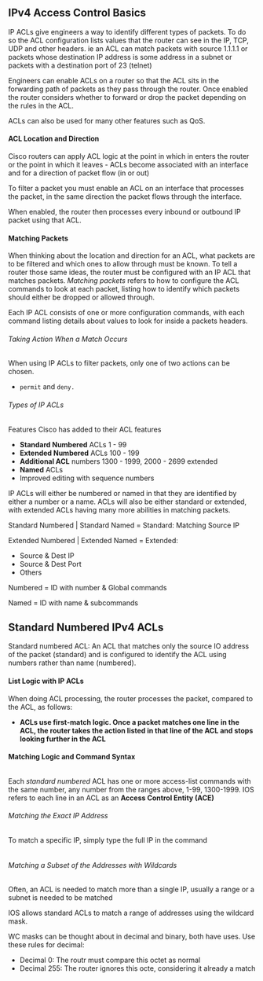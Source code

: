 ## IPv4 Access Control Basics

IP ACLs give engineers a way to identify different types of packets. To do so the ACL configuration lists values that the router can see in the IP, TCP, UDP and other headers. ie an ACL can match packets with source 1.1.1.1 or packets whose destination IP address is some address in a subnet or packets with a destination port of 23 (telnet)

Engineers can enable ACLs on a router so that the ACL sits in the forwarding path of packets as they pass through the router. Once enabled the router considers whether to forward or drop the packet depending on the rules in the ACL.

ACLs can also be used for many other features such as QoS. 

#### ACL Location and Direction
Cisco routers can apply ACL logic at the point in which in enters the router or the point in which it leaves - ACLs become associated with an interface and for a direction of packet flow (in or out)

To filter a packet you must enable an ACL on an interface that processes the packet, in the same direction the packet flows through the interface. 

When enabled, the router then processes every inbound or outbound IP packet using that ACL.

#### Matching Packets

When thinking about the location and direction for an ACL,  what packets are to be filtered and which ones to allow through must be known.
To tell a router those same ideas, the router must be configured with an IP ACL that matches packets. *Matching packets* refers to how to configure the ACL commands to look at each packet, listing how to identify which packets should either be dropped or allowed through.

Each IP ACL consists of one or more configuration commands, with each command listing details about values to look for inside a packets headers. 

###### Taking Action When a Match Occurs
When using IP ACLs to filter packets, only one of two actions can be chosen. 
 - ```permit``` and ```deny.```

###### Types of IP ACLs

Features Cisco has added to their ACL features

- **Standard Numbered** ACLs 1 - 99
- **Extended Numbered** ACLs 100 - 199
- **Additional ACL** numbers 1300 - 1999, 2000 - 2699 extended
- **Named** ACLs
- Improved editing with sequence numbers

IP ACLs will either be numbered or named in that they are identified by either a number or a name. ACLs will also be either standard or extended, with extended ACLs having many more abilities in matching packets.

Standard Numbered | Standard Named = Standard: Matching Source IP

Extended Numbered | Extended Named = Extended:
* Source & Dest IP
* Source & Dest Port
* Others

Numbered = ID with number & Global commands

Named = ID with name & subcommands
                        
## Standard Numbered IPv4 ACLs

Standard numbered ACL: An ACL that matches only the source IO address of the packet (standard) and is configured to identify the ACL using numbers rather than name (numbered).

#### List Logic with IP ACLs

When doing ACL processing, the router processes the packet, compared to the ACL, as follows:
- **ACLs use first-match logic. Once a packet matches one line in the ACL, the router takes the action listed in that line of the ACL and stops looking further in the ACL**

#### Matching Logic and Command Syntax

```access-list { 1 - 99 | 1300 - 1999 } { permit | deny } matching-params
```

Each *standard numbered* ACL has one or more access-list commands with the same number, any number from the ranges above, 1-99, 1300-1999. IOS refers to each line in an ACL as an **Access Control Entity (ACE)**

###### Matching the Exact IP Address

To match a specific IP, simply type the full IP in the command
```access-list 1 permit 10.10.10.1
```

###### Matching a Subset of the Addresses with Wildcards

Often, an ACL is needed to match more than a single IP, usually a range or a subnet is needed to be matched

IOS allows standard ACLs to match a range of addresses using the wildcard mask. 

WC masks can be thought about in decimal and binary, both have uses. Use these rules for decimal:

* Decimal 0: The routr must compare this octet as normal
* Decimal 255: The router ignores this octe, considering it already a match












